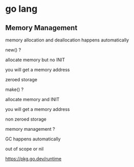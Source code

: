 # go lang

## Memory Management

memory allocation and deallocation happens automatically

new() ?

allocate memory but no INIT

you will get a memory address

zeroed storage

make() ?

allocate memory and INIT

you will get a memory address

non zeroed storage

memory management ?

GC happens automatically

out of scope or nil

https://pkg.go.dev/runtime
